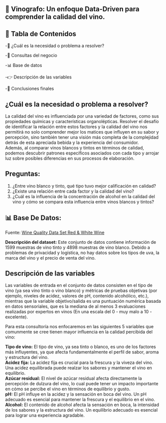 ## **🍷 Vinografo:** Un enfoque Data-Driven para comprender la calidad del vino.

## 🔎 Tabla de Contenidos
-🤯 ¿Cuál es la necesidad o problema a resolver?

-🏢 Consultas del negocio

-📊 Base de datos

-👉 Descripción de las variables

-🍷 Conclusiones finales

## ¿Cuál es la necesidad o problema a resolver? 

La calidad del vino es influenciada por una variedad de factores, como sus propiedades químicas y características organolépticas. Resolver el desafío de identificar la relación entre estos factores y la calidad del vino nos permitirá no solo comprender mejor los matices que influyen en su sabor y percepción, sino también tener una visión más completa de la complejidad detrás de esta apreciada bebida y la experiencia del consumidor.   
Además, al comparar vinos blancos y tintos en términos de calidad, podemos descubrir patrones específicos asociados con cada tipo y arrojar luz sobre posibles diferencias en sus procesos de elaboración.

## Preguntas:
1. ¿Entre vino blanco y tinto, qué tipo tuvo mejor calificación en calidad?
2. ¿Existe una relación entre cada factor y la calidad del vino?
3. ¿Cuál es la influencia de la concentración de alcohol en la calidad del vino y cómo se compara esta influencia entre vinos blancos y tintos? 

## 📊 Base De Datos:

Fuente: 
[Wine Quality Data Set Red & White Wine](https://www.kaggle.com/datasets/ruthgn/wine-quality-data-set-red-white-wine)

**Descripción del dataset:**
Este conjunto de datos contiene información de 1599 muestras de vino tinto y 4898 muestras de vino blanco.
Debido a problemas de privacidad y logística, no hay datos sobre los tipos de uva, la marca del vino y el precio de venta del vino.


## Descripción de las variables

Las variables de entrada en el conjunto de datos consisten en el tipo de vino (ya sea vino tinto o vino blanco) y métricas de pruebas objetivas (por ejemplo, niveles de acidez, valores de pH, contenido alcohólico, etc.), mientras que la variable objetivo/salida es una puntuación numérica basada en datos sensoriales, que es la mediana de al menos 3 evaluaciones realizadas por expertos en vinos (En una escala del 0 - muy malo a 10 - excelente).

Para esta consultoría nos enfocaremos en las siguientes 5 variables que comunmente se cree tienen mayor influencia en la calidad percibida del vino:

**Tipo de vino:** El tipo de vino, ya sea tinto o blanco, es uno de los factores más influyentes, ya que afecta fundamentalmente el perfil de sabor, aroma y estructura del vino.  
**Acidez fija:** La acidez fija es crucial para la frescura y la viveza del vino. Una acidez equilibrada puede realzar los sabores y mantener el vino en equilibrio.  
**Azúcar residual:** El nivel de azúcar residual afecta directamente la percepción de dulzura del vino, lo cual puede tener un impacto importante en cómo se percibe el vino en términos de equilibrio y gusto.  
**pH:** El pH influye en la acidez y la sensación en boca del vino. Un pH adecuado es esencial para mantener la frescura y el equilibrio en el vino.  
**Alcohol:** El contenido de alcohol afecta la sensación en boca, la intensidad de los sabores y la estructura del vino. Un equilibrio adecuado es esencial para lograr una experiencia agradable.  
